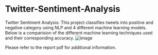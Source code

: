 # Twitter-Sentiment-Analysis
Twitter Sentiment Analysis: This project classifies tweets into positive and negative category using NLP and 4 different machine learning models.
Below is a comparision of the different machine learning techniques used and their corresponding accuracy.
![image](https://user-images.githubusercontent.com/93842543/209459456-979abac0-45da-40c1-9961-98078c83a289.png)

Please refer to the report pdf for additional information.

